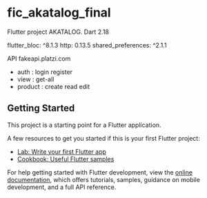 # fic_akatalog_final

Flutter 
project AKATALOG.
Dart 2.18

flutter_bloc: ^8.1.3
http: 0.13.5
shared_preferences: ^2.1.1

API
fakeapi.platzi.com
- auth : login register
- view : get-all 
- product : create read edit

## Getting Started

This project is a starting point for a Flutter application.

A few resources to get you started if this is your first Flutter project:

- [Lab: Write your first Flutter app](https://docs.flutter.dev/get-started/codelab)
- [Cookbook: Useful Flutter samples](https://docs.flutter.dev/cookbook)

For help getting started with Flutter development, view the
[online documentation](https://docs.flutter.dev/), which offers tutorials,
samples, guidance on mobile development, and a full API reference.

